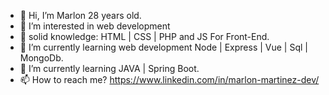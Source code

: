 - 👋 Hi, I’m  Marlon 28 years old.
- 👀 I’m interested in web development
- 🌱 solid knowledge: HTML | CSS | PHP and JS For Front-End.
- 🌱 I’m currently learning web development Node | Express | Vue | Sql | MongoDb.
- 🌱 I’m currently learning JAVA | Spring Boot.
- 📫 How to reach me? https://www.linkedin.com/in/marlon-martinez-dev/

